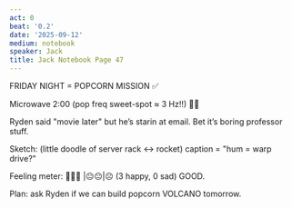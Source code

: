 ```yaml
---
act: 0
beat: '0.2'
date: '2025-09-12'
medium: notebook
speaker: Jack
title: Jack Notebook Page 47
---
```


FRIDAY NIGHT = POPCORN MISSION ✅

Microwave 2:00 (pop freq sweet-spot ≈ 3 Hz!!) 🍿💥

Ryden said "movie later" but he’s starin at email.  Bet it’s boring professor stuff.

Sketch: (little doodle of server rack ↔️ rocket)  caption = "hum = warp drive?"

Feeling meter: 🙂🙂🙂 |😐😐|☹️   (3 happy, 0 sad)  GOOD.

Plan: ask Ryden if we can build popcorn VOLCANO tomorrow.
